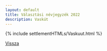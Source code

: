 ```yaml
---
layout: default
title: Választási névjegyzék 2022
description: Vaskút
---
```


{% include settlementHTMLs/Vaskuut.html %}

[Vissza](./)